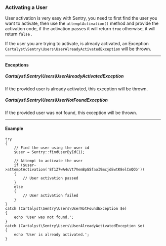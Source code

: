 ### Activating a User

User activation is very easy with Sentry, you need to first find the user you
want to activate, then use the `attemptActivation()` method and provide the
activation code, if the activation passes it will return `true` otherwise, it
will return `false` .

If the user you are trying to activate, is already activated, an Exception
`Cartalyst\Sentry\Users\UserAlreadyActivatedException` will be thrown.

----------

#### Exceptions

##### Cartalyst\Sentry\Users\UserAlreadyActivatedException

If the provided user is already activated, this exception will be thrown.

##### Cartalyst\Sentry\Users\UserNotFoundException

If the provided user was not found, this exception will be thrown.

----------

#### Example

	try
	{
		// Find the user using the user id
		$user = Sentry::findUserById(1);

		// Attempt to activate the user
		if ($user->attemptActivation('8f1Z7wA4uVt7VemBpGSfaoI9mcjdEwtK8elCnQOb'))
		{
			// User activation passed
		}
		else
		{
			// User activation failed
		}
	}
	catch (Cartalyst\Sentry\Users\UserNotFoundException $e)
	{
		echo 'User was not found.';
	}
	catch (Cartalyst\Sentry\Users\UserAlreadyActivatedException $e)
	{
		echo 'User is already activated.';
	}
